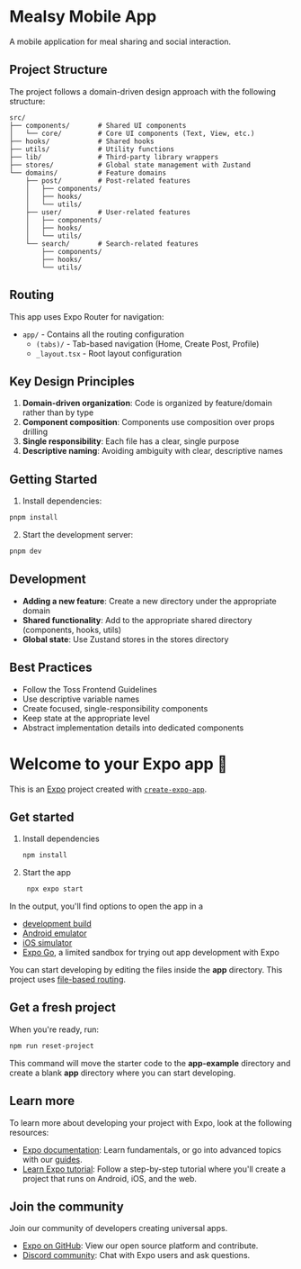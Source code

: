 # Mealsy Mobile App

A mobile application for meal sharing and social interaction.

## Project Structure

The project follows a domain-driven design approach with the following structure:

```
src/
├── components/       # Shared UI components
│   └── core/         # Core UI components (Text, View, etc.)
├── hooks/            # Shared hooks
├── utils/            # Utility functions
├── lib/              # Third-party library wrappers
├── stores/           # Global state management with Zustand
└── domains/          # Feature domains
    ├── post/         # Post-related features
    │   ├── components/
    │   ├── hooks/
    │   └── utils/
    ├── user/         # User-related features
    │   ├── components/
    │   ├── hooks/
    │   └── utils/
    └── search/       # Search-related features
        ├── components/
        ├── hooks/
        └── utils/
```

## Routing

This app uses Expo Router for navigation:

- `app/` - Contains all the routing configuration
  - `(tabs)/` - Tab-based navigation (Home, Create Post, Profile)
  - `_layout.tsx` - Root layout configuration

## Key Design Principles

1. **Domain-driven organization**: Code is organized by feature/domain rather than by type
2. **Component composition**: Components use composition over props drilling
3. **Single responsibility**: Each file has a clear, single purpose
4. **Descriptive naming**: Avoiding ambiguity with clear, descriptive names

## Getting Started

1. Install dependencies:

```bash
pnpm install
```

2. Start the development server:

```bash
pnpm dev
```

## Development

- **Adding a new feature**: Create a new directory under the appropriate domain
- **Shared functionality**: Add to the appropriate shared directory (components, hooks, utils)
- **Global state**: Use Zustand stores in the stores directory

## Best Practices

- Follow the Toss Frontend Guidelines
- Use descriptive variable names
- Create focused, single-responsibility components
- Keep state at the appropriate level
- Abstract implementation details into dedicated components

# Welcome to your Expo app 👋

This is an [Expo](https://expo.dev) project created with [`create-expo-app`](https://www.npmjs.com/package/create-expo-app).

## Get started

1. Install dependencies

   ```bash
   npm install
   ```

2. Start the app

   ```bash
    npx expo start
   ```

In the output, you'll find options to open the app in a

- [development build](https://docs.expo.dev/develop/development-builds/introduction/)
- [Android emulator](https://docs.expo.dev/workflow/android-studio-emulator/)
- [iOS simulator](https://docs.expo.dev/workflow/ios-simulator/)
- [Expo Go](https://expo.dev/go), a limited sandbox for trying out app development with Expo

You can start developing by editing the files inside the **app** directory. This project uses [file-based routing](https://docs.expo.dev/router/introduction).

## Get a fresh project

When you're ready, run:

```bash
npm run reset-project
```

This command will move the starter code to the **app-example** directory and create a blank **app** directory where you can start developing.

## Learn more

To learn more about developing your project with Expo, look at the following resources:

- [Expo documentation](https://docs.expo.dev/): Learn fundamentals, or go into advanced topics with our [guides](https://docs.expo.dev/guides).
- [Learn Expo tutorial](https://docs.expo.dev/tutorial/introduction/): Follow a step-by-step tutorial where you'll create a project that runs on Android, iOS, and the web.

## Join the community

Join our community of developers creating universal apps.

- [Expo on GitHub](https://github.com/expo/expo): View our open source platform and contribute.
- [Discord community](https://chat.expo.dev): Chat with Expo users and ask questions.
